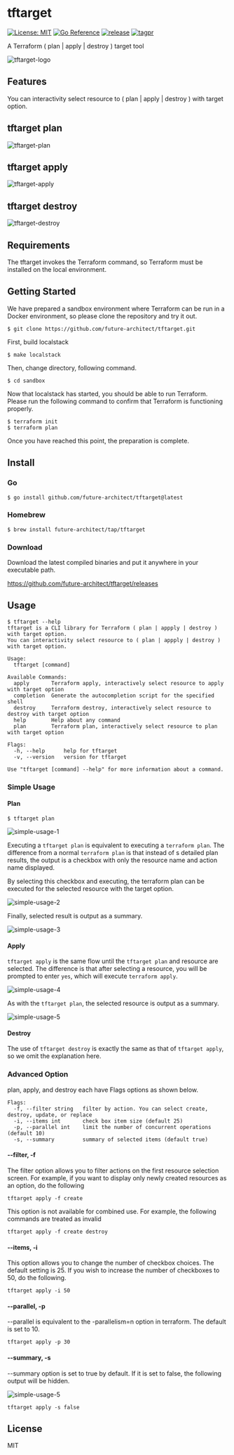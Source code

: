 # tftarget
[![License: MIT](https://img.shields.io/badge/License-MIT-yellow.svg)](https://opensource.org/licenses/MIT)
[![Go Reference](https://pkg.go.dev/badge/github.com/future-architect/tftarget.svg)](https://pkg.go.dev/github.com/future-architect/tftarget)
[![release](https://github.com/future-architect/tftarget/actions/workflows/release.yml/badge.svg)](https://github.com/future-architect/tftarget/actions/workflows/release.yml)
[![tagpr](https://github.com/future-architect/tftarget/actions/workflows/tagpr.yml/badge.svg)](https://github.com/future-architect/tftarget/actions/workflows/tagpr.yml)


A Terraform ( plan | apply | destroy ) target tool

![tftarget-logo](./capture/tftarget-logo.jpg)

## Features
You can interactivity select resource to ( plan | apply | destroy ) with target option. 

## tftarget plan
![tftarget-plan](./capture/tftarget-plan.gif)

## tftarget apply
![tftarget-apply](./capture/tftarget-apply.gif)

## tftarget destroy
![tftarget-destroy](./capture/tftarget-destroy.gif)

## Requirements
The tftarget invokes the Terraform command, so Terraform must be installed on the local environment.

## Getting Started
We have prepared a sandbox environment where Terraform can be run in a Docker environment, so please clone the repository and try it out.

```shell
$ git clone https://github.com/future-architect/tftarget.git
```

First, build localstack
```shell
$ make localstack
```

Then, change directory, following command.

```shell
$ cd sandbox
```

Now that localstack has started, you should be able to run Terraform.  
Please run the following command to confirm that Terraform is functioning properly.

```shell
$ terraform init
$ terraform plan
```

Once you have reached this point, the preparation is complete.

## Install

### Go

```shell
$ go install github.com/future-architect/tftarget@latest
```

### Homebrew

```shell
$ brew install future-architect/tap/tftarget
```

### Download

Download the latest compiled binaries and put it anywhere in your executable path.

https://github.com/future-architect/tftarget/releases

## Usage

```shell
$ tftarget --help
tftarget is a CLI library for Terraform ( plan | appply | destroy ) with target option.
You can interactivity select resource to ( plan | appply | destroy ) with target option.

Usage:
  tftarget [command]

Available Commands:
  apply       Terraform apply, interactively select resource to apply with target option
  completion  Generate the autocompletion script for the specified shell
  destroy     Terraform destroy, interactively select resource to destroy with target option
  help        Help about any command
  plan        Terraform plan, interactively select resource to plan with target option

Flags:
  -h, --help      help for tftarget
  -v, --version   version for tftarget

Use "tftarget [command] --help" for more information about a command.
```

### Simple Usage

#### Plan

```shell
$ tftarget plan
```

![simple-usage-1](./capture/simple-usage-1.png)

Executing a `tftarget plan` is equivalent to executing a `terraform plan`.
The difference from a normal `terraform plan` is that instead of s detailed plan results, the output is a checkbox with only the resource name and action name displayed.


By selecting this checkbox and executing, the terraform plan can be executed for the selected resource with the target option.

![simple-usage-2](./capture/simple-usage-2.png)

Finally, selected result is output as a summary.

![simple-usage-3](./capture/simple-usage-3.png)

#### Apply

`tftarget apply` is the same flow until the `tftarget plan` and resource are selected.
The difference is that after selecting a resource, you will be prompted to enter `yes`, which will execute `terraform apply`.

![simple-usage-4](./capture/simple-usage-4.png)

As with the `tftarget plan`, the selected resource is output as a summary.

![simple-usage-5](./capture/simple-usage-5.png)

#### Destroy

The use of `tftarget destroy` is exactly the same as that of `tftarget apply`, so we omit the explanation here.

### Advanced Option

plan, apply, and destroy each have Flags options as shown below.

```shell
Flags:
  -f, --filter string   filter by action. You can select create, destroy, update, or replace
  -i, --items int       check box item size (default 25)
  -p, --parallel int    limit the number of concurrent operations (default 10)
  -s, --summary         summary of selected items (default true)
```

#### --filter, -f

The filter option allows you to filter actions on the first resource selection screen. 
For example, if you want to display only newly created resources as an option, do the following

```shell
tftarget apply -f create
```

This option is not available for combined use.
For example, the following commands are treated as invalid

```shell
tftarget apply -f create destroy
```

#### --items, -i

This option allows you to change the number of checkbox choices. The default setting is 25.
If you wish to increase the number of checkboxes to 50, do the following.

```shell
tftarget apply -i 50
```

#### --parallel, -p
--parallel is equivalent to the -parallelism=n option in terraform. The default is set to 10.

```shell
tftarget apply -p 30
```

#### --summary, -s
--summary option is set to true by default. If it is set to false, the following output will be hidden.

![simple-usage-5](./capture/simple-usage-5.png)

```shell
tftarget apply -s false
```

## License
MIT
